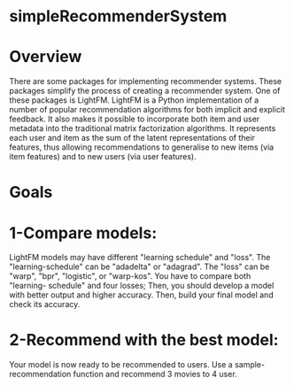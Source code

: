 # simpleRecommenderSystem
# Overview
There are some packages for implementing recommender systems. These packages simplify the process of creating
a recommender system. One of these packages is LightFM. LightFM is a Python implementation of a number of
popular recommendation algorithms for both implicit and explicit feedback. It also makes it possible to incorporate
both item and user metadata into the traditional matrix factorization algorithms. It represents each user and item as
the sum of the latent representations of their features, thus allowing recommendations to generalise to new items
(via item features) and to new users (via user features).
# Goals
# 1-Compare models:
LightFM models may have different "learning schedule" and "loss". The "learning-schedule" can be "adadelta"
or "adagrad". The "loss" can be "warp", "bpr", "logistic", or "warp-kos". You have to compare both "learning-
schedule" and four losses; Then, you should develop a model with better output and higher accuracy. Then, build
your final model and check its accuracy.
# 2-Recommend with the best model:
Your model is now ready to be recommended to users. Use a sample-recommendation function and recommend 3
movies to 4 user.
